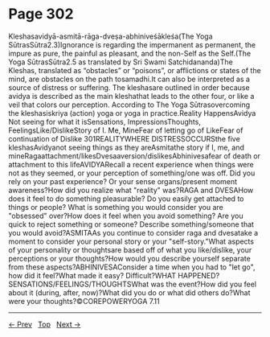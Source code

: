 # Page 302

Kleshasavidyā-asmitā-rāga-dveṣa-abhiniveśākleśa(The Yoga SūtrasSūtra2.3)Ignorance is regarding the impermanent as permanent, the impure as pure, the painful as pleasant, and the non-Self as the Self.(The Yoga SūtrasSūtra2.5 as translated by Sri Swami Satchidananda)The Kleshas, translated as “obstacles” or “poisons”, or afflictions or states of the mind, are obstacles on the path tosamadhi.It can also be interpreted as a source of distress or suffering. The kleshasare outlined in order because avidya is described as the main kleshathat leads to the other four, or like a veil that colors our perception. According to The Yoga Sūtrasovercoming the kleshasiskriya (action) yoga or yoga in practice.Reality HappensAvidya Not seeing for what it isSensations, ImpressionsThoughts, FeelingsLike/DislikeStory of I. Me, MineFear of letting go of LikeFear of continuation of Dislike
301REALITYWHERE DISTRESSOCCURSthe five kleshasAvidyanot seeing things as they areAsmitathe story if I, me, and mineRagaattachment/likesDvesaaversion/dislikesAbhinivesafear of death or attachment to this lifeAVIDYARecall a recent experience when things were not as they seemed, or your perception of something/one was off. Did you rely on your past experience? Or your sense organs/present moment awareness?How did you realize what "reality" was?RAGA and DVESAHow does it feel to do something pleasurable? Do you easily get attached to things or people? What is something you would consider you are "obsessed" over?How does it feel when you avoid something? Are you quick to reject something or someone? Describe something/someone that you would avoid?ASMITAAs you continue to consider raga and dvesatake a moment to consider your personal story or your "self-story."What aspects of your personality or thoughtsare based off of what you like/dislike, your perceptions or your thoughts?How would you describe yourself separate from these aspects?ABHINIVESAConsider a time when you had to "let go", how did it feel?What made it easy? Difficult?WHAT HAPPENED?SENSATIONS/FEELINGS/THOUGHTSWhat was the event?How did you feel about it (during, after, now)?What did you do or what did others do?What were your thoughts?©COREPOWERYOGA 7.11


---
[← Prev](/pages/page-301.md) &nbsp; [Top](/index.md) &nbsp; [Next →](/pages/page-303.md)
